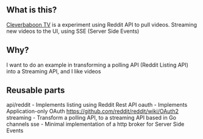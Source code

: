 What is this?
-------------

[Cleverbaboon TV](http://www.cleverbaboontv.com/) is a experiment using Reddit API to pull videos.
Streaming new videos to the UI, using SSE (Server Side Events)

Why?
-------------
I want to do an example in transforming a polling API (Reddit Listing API) into a Streaming API, and I like videos

Reusable parts
-------------

api/reddit - Implements listing using Reddit Rest API
oauth - Implements Application-only OAuth https://github.com/reddit/reddit/wiki/OAuth2
streaming - Transform a polling API, to a streaming API based in Go channels
sse - Minimal implementation of a http broker for Server Side Events

